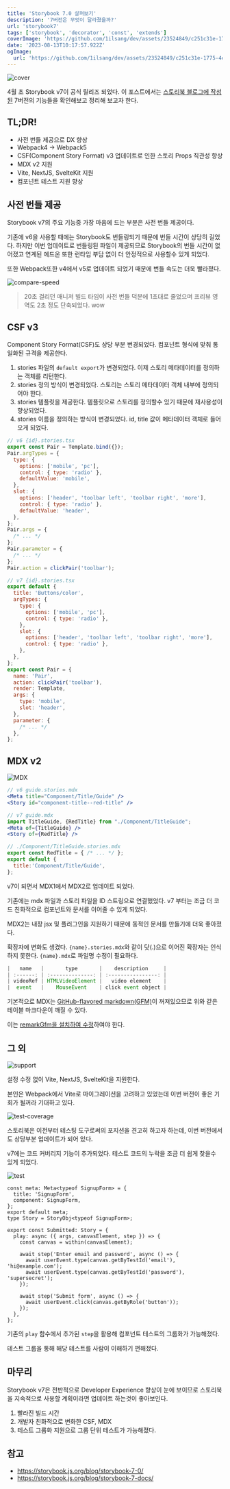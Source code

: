 ```yaml
---
title: 'Storybook 7.0 살펴보기'
description: '7버전은 무엇이 달라졌을까?'
url: 'storybook7'
tags: ['storybook', 'decorator', 'const', 'extends']
coverImage: 'https://github.com/1ilsang/dev/assets/23524849/c251c31e-1775-4cf9-9131-7cab72cde00e'
date: '2023-08-13T10:17:57.922Z'
ogImage:
  url: 'https://github.com/1ilsang/dev/assets/23524849/c251c31e-1775-4cf9-9131-7cab72cde00e'
---
```


![cover](https://github.com/1ilsang/dev/assets/23524849/c251c31e-1775-4cf9-9131-7cab72cde00e 'cover')

4월 초 Storybook v7이 공식 릴리즈 되었다. 이 포스트에서는 [스토리북 블로그에 작성된](https://storybook.js.org/blog/storybook-7-0/) 7버전의 기능들을 확인해보고 정리해 보고자 한다.

## TL;DR!

- 사전 번들 제공으로 DX 향상
- Webpack4 -> Webpack5
- CSF(Component Story Format) v3 업데이트로 인한 스토리 Props 직관성 향상
- MDX v2 지원
- Vite, NextJS, SvelteKit 지원
- 컴포넌트 테스트 지원 향상

## 사전 번들 제공

Storybook v7의 주요 기능중 가장 마음에 드는 부분은 사전 번들 제공이다.

기존에 v6을 사용할 때에는 Storybook도 번들링되기 때문에 번들 시간이 상당히 길었다. 하지만 이번 업데이트로 번들링된 파일이 제공되므로 Storybook의 번들 시간이 없어졌고 연계된 에드온 또한 런타임 부담 없이 더 안정적으로 사용할수 있게 되었다.

또한 Webpack또한 v4에서 v5로 업데이트 되었기 때문에 번들 속도는 더욱 빨라졌다.

![compare-speed](https://github.com/1ilsang/dev/assets/23524849/260e2d5a-9a95-4334-a5fe-68885fc35df0)

> 20초 걸리던 매니저 빌드 타임이 사전 번들 덕분에 1초대로 줄었으며 프리뷰 영역도 2초 정도 단축되었다. wow

## CSF v3

Component Story Format(CSF)도 상당 부분 변경되었다. 컴포넌트 형식에 맞춰 통일화된 규격을 제공한다.

1. stories 파일의 `default export`가 변경되었다. 이제 스토리 메타데이터를 정의하는 객체를 리턴한다.
2. stories 정의 방식이 변경되었다. 스토리는 스토리 메타데이터 객체 내부에 정의되어야 한다.
3. stories 템플릿을 제공한다. 템플릿으로 스토리를 정의할수 있기 때문에 재사용성이 향상되었다.
4. stories 이름을 정의하는 방식이 변경되었다. id, title 값이 메타데이터 객체로 들어오게 되었다.

```js
// v6 {id}.stories.tsx
export const Pair = Template.bind({});
Pair.argTypes = {
  type: {
    options: ['mobile', 'pc'],
    control: { type: 'radio' },
    defaultValue: 'mobile',
  },
  slot: {
    options: ['header', 'toolbar left', 'toolbar right', 'more'],
    control: { type: 'radio' },
    defaultValue: 'header',
  },
};
Pair.args = {
  /* ... */
};
Pair.parameter = {
  /* ... */
};
Pair.action = clickPair('toolbar');

// v7 {id}.stories.tsx
export default {
  title: 'Buttons/color',
  argTypes: {
    type: {
      options: ['mobile', 'pc'],
      control: { type: 'radio' },
    },
    slot: {
      options: ['header', 'toolbar left', 'toolbar right', 'more'],
      control: { type: 'radio' },
    },
  },
};
export const Pair = {
  name: 'Pair',
  action: clickPair('toolbar'),
  render: Template,
  args: {
    type: 'mobile',
    slot: 'header',
  },
  parameter: {
    /* ... */
  },
};
```

## MDX v2

![MDX](https://storybookblog.ghost.io/content/images/size/w1600/2023/04/Tom-SB7-Docs.001.png 'l')

```jsx
// v6 guide.stories.mdx
<Meta title="Component/Title/Guide" />
<Story id="component-title--red-title" />

// v7 guide.mdx
import TitleGuide, {RedTitle} from "./Component/TitleGuide";
<Meta of={TitleGuide} />
<Story of={RedTitle} />

// ./Component/TitleGuide.stories.mdx
export const RedTitle = { /* ... */ };
export default {
  title:'Component/Title/Guide',
};
```

v7이 되면서 MDX1에서 MDX2로 업데이트 되었다.

기존에는 mdx 파일과 스토리 파일을 ID 스트링으로 연결했었다. v7 부터는 조금 더 코드 친화적으로 컴포넌트와 문서를 이어줄 수 있게 되었다.

MDX2는 내장 jsx 및 플러그인을 지원하기 때문에 동적인 문서를 만들기에 더욱 좋아졌다.

확장자에 변화도 생겼다. `{name}.stories.mdx`와 같이 닷(.)으로 이어진 확장자는 인식하지 못한다. `{name}.mdx`로 파일명 수정이 필요하다.

```jsx
|   name   |       type       |    description     |
| :------: | :--------------: | :----------------: |
| videoRef | HTMLVideoElement |   video element    |
|  event   |    MouseEvent    | click event object |
```

기본적으로 MDX는 [GitHub-flavored markdown(GFM)](https://github.github.com/gfm/)이 꺼져있으므로 위와 같은 테이블 마크다운이 깨질 수 있다.

이는 [remarkGfm을 설치하여 수정](https://storybook.js.org/docs/react/writing-docs/mdx#lack-of-github-flavored-markdown-gfm)하여야 한다.

## 그 외

![support](https://github.com/1ilsang/dev/assets/23524849/6c81a754-b986-439f-8e72-514c723c853d 'l')

설정 수정 없이 Vite, NextJS, SvelteKit을 지원한다.

본인은 Webpack에서 Vite로 마이그레이션을 고려하고 있었는데 이번 버전이 좋은 기회가 될꺼라 기대하고 있다.

![test-coverage](https://storybookblog.ghost.io/content/images/2023/04/Untitled-copy.png 'l')

스토리북은 이전부터 테스팅 도구로써의 포지션을 견고히 하고자 하는데, 이번 버전에서도 상당부분 업데이트가 되어 있다.

v7에는 코드 커버리지 기능이 추가되었다. 테스트 코드의 누락을 조금 더 쉽게 찾을수 있게 되었다.

![test](https://storybookblog.ghost.io/content/images/2023/04/Capture-2023-04-04-214354.png 'l')

```tsx
const meta: Meta<typeof SignupForm> = {
  title: 'SignupForm',
  component: SignupForm,
};
export default meta;
type Story = StoryObj<typeof SignupForm>;

export const Submitted: Story = {
  play: async ({ args, canvasElement, step }) => {
    const canvas = within(canvasElement);

    await step('Enter email and password', async () => {
      await userEvent.type(canvas.getByTestId('email'), 'hi@example.com');
      await userEvent.type(canvas.getByTestId('password'), 'supersecret');
    });

    await step('Submit form', async () => {
      await userEvent.click(canvas.getByRole('button'));
    });
  },
};
```

기존의 `play` 함수에서 추가된 `step`을 활용해 컴포넌트 테스트의 그룹화가 가능해졌다.

테스트 그룹을 통해 해당 테스트를 사람이 이해하기 편해졌다.

## 마무리

Storybook v7은 전반적으로 Developer Experience 향상이 눈에 보이므로 스토리북을 지속적으로 사용할 계획이라면 업데이트 하는것이 좋아보인다.

1. 빨라진 빌드 시간
2. 개발자 친화적으로 변화한 CSF, MDX
3. 테스트 그룹화 지원으로 그룹 단위 테스트가 가능해졌다.

## 참고

- <https://storybook.js.org/blog/storybook-7-0/>
- <https://storybook.js.org/blog/storybook-7-docs/>
